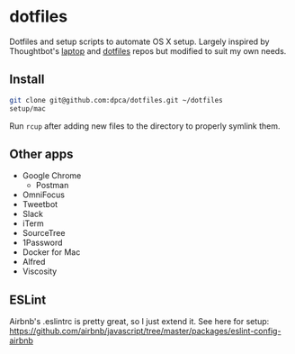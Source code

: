# dotfiles

Dotfiles and setup scripts to automate OS X setup. Largely inspired by
Thoughtbot's [laptop](https://github.com/thoughtbot/laptop) and
[dotfiles](https://github.com/thoughtbot/dotfiles) repos but modified to suit
my own needs.

## Install

```bash
git clone git@github.com:dpca/dotfiles.git ~/dotfiles
setup/mac
```

Run `rcup` after adding new files to the directory to properly symlink them.

## Other apps

* Google Chrome
  * Postman
* OmniFocus
* Tweetbot
* Slack
* iTerm
* SourceTree
* 1Password
* Docker for Mac
* Alfred
* Viscosity

## ESLint

Airbnb's .eslintrc is pretty great, so I just extend it. See here for setup:
https://github.com/airbnb/javascript/tree/master/packages/eslint-config-airbnb
